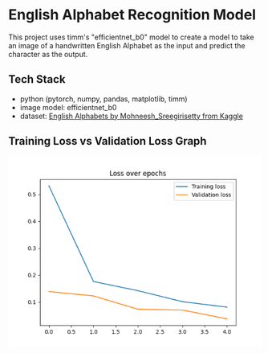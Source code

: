 # English Alphabet Recognition Model
This project uses timm's "efficientnet_b0" model to create a model to take an image of a handwritten English Alphabet as the input and predict the character as the output. 

## Tech Stack
- python (pytorch, numpy, pandas, matplotlib, timm)
- image model: efficientnet_b0
- dataset: [English Alphabets by Mohneesh_Sreegirisetty from Kaggle](https://www.kaggle.com/datasets/mohneesh7/english-alphabets)

## Training Loss vs Validation Loss Graph
![image](https://github.com/LightningFryer/pytorch-english-char-model/blob/1dcdc82f0a2f54c367b31e152a23ed4fa939335a/Training_Loss_vs_Validation_Loss.png)
